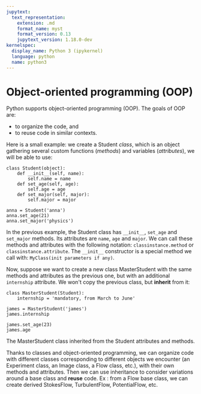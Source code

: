 ```yaml
---
jupytext:
  text_representation:
    extension: .md
    format_name: myst
    format_version: 0.13
    jupytext_version: 1.18.0-dev
kernelspec:
  display_name: Python 3 (ipykernel)
  language: python
  name: python3
---
```


# Object-oriented programming (OOP)

Python supports object-oriented programming (OOP). The goals of OOP are:

- to organize the code, and
- to reuse code in similar contexts.

Here is a small example: we create a Student _class_, which is an object
gathering several custom functions (_methods_) and variables (_attributes_),
we will be able to use:

```{code-cell}
class Student(object):
    def __init__(self, name):
        self.name = name
    def set_age(self, age):
        self.age = age
    def set_major(self, major):
        self.major = major
```

```{code-cell}
anna = Student('anna')
anna.set_age(21)
anna.set_major('physics')
```

In the previous example, the Student class has `__init__`, `set_age` and
`set_major` methods. Its attributes are `name`, `age` and `major`. We
can call these methods and attributes with the following notation:
`classinstance.method` or `classinstance.attribute`. The `__init__`
constructor is a special method we call with: `MyClass(init parameters if
any)`.

Now, suppose we want to create a new class MasterStudent with the same
methods and attributes as the previous one, but with an additional
`internship` attribute. We won't copy the previous class, but
**inherit** from it:

```{code-cell}
class MasterStudent(Student):
    internship = 'mandatory, from March to June'
```

```{code-cell}
james = MasterStudent('james')
james.internship
```

```{code-cell}
james.set_age(23)
james.age
```

The MasterStudent class inherited from the Student attributes and methods.

Thanks to classes and object-oriented programming, we can organize code
with different classes corresponding to different objects we encounter
(an Experiment class, an Image class, a Flow class, etc.), with their own
methods and attributes. Then we can use inheritance to consider
variations around a base class and **reuse** code. Ex : from a Flow
base class, we can create derived StokesFlow, TurbulentFlow,
PotentialFlow, etc.
